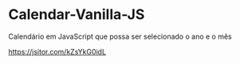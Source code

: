 # Calendar-Vanilla-JS
Calendário em JavaScript que possa ser selecionado o ano e o mês

https://jsitor.com/kZsYkG0idL
